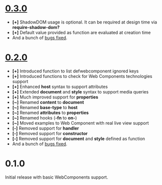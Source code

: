 # [0.3.0](https://github.com/jeluard/lucuma/issues?q=is%3Aclosed+milestone%3A0.3.0)

* **[+]** ShadowDOM usage is optional. It can be required at design time via **require-shadow-dom?**
* **[+]** Default value provided as function are evaluated at creation time
* And a bunch of [bugs fixed](https://github.com/jeluard/lucuma/issues?q=label%3Abug+milestone%3A0.3.0+is%3Aclosed).

# [0.2.0](https://github.com/jeluard/lucuma/issues?q=is%3Aclosed+milestone%3A0.2.0)

* **[+]** Introduced function to list defwebcomponent ignored keys
* **[+]** Introduced functions to check for Web Components technologies support
* **[+]** Enhanced **host** syntax to support attributes
* **[+]** Extended **document** and **style** syntax to support media queries
* **[+]** Much improved support for **properties**
* **[~]** Renamed **content** to **document**
* **[~]** Renamed **base-type** to **host**
* **[~]** Renamed **attributes** to **properties**
* **[~]** Renamed hooks (**-fn** to **on-**)
* **[~]** Moved examples to Web Component with real live view support
* **[-]** Removed support for **handler**
* **[-]** Removed support for **constructor**
* **[-]** Removed support for **document** and **style** defined as function
* And a bunch of [bugs fixed](https://github.com/jeluard/lucuma/issues?q=label%3Abug+milestone%3A0.2.0+is%3Aclosed).

# 0.1.0

Initial release with basic WebComponents support.
